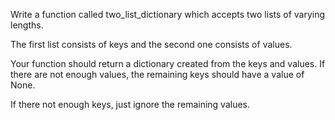 Write a function called two_list_dictionary which accepts two lists of varying lengths.

The first list consists of keys and the second one consists of values.

Your function should return a dictionary created from the keys and values. If there are not enough values, the remaining keys should have a value of None.

If there not enough keys, just ignore the remaining values.

